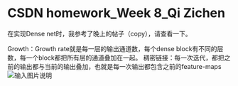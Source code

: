 # CSDN homework_Week 8_Qi Zichen
在实现Dense net时，我参考了晚上的帖子（copy），请查看一下。

Growth：Growth rate就是每一层的输出通道数，每个dense block有不同的层数，每一个block都把所有层的通道叠加在一起。
稠密链接：每一次迭代，都把之前的输出都与当前的输出叠加，也就是每一次输出都包含之前的feature-maps
![输入图片说明](https://images.gitee.com/uploads/images/2018/0808/215000_3b7b0dd4_1974025.png "Screenshot from 2018-08-08 21-41-02.png")